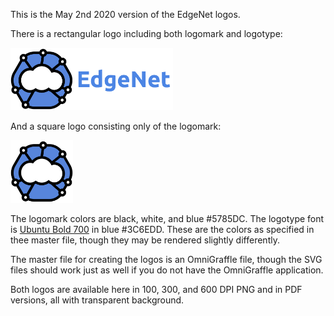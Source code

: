 This is the May 2nd 2020 version of the EdgeNet logos.

There is a rectangular logo including both logomark and logotype:

<img src="edgenet_logo_w_text_100dpi.png" alt="100 DPI logo with text" height="100"/>

And a square logo consisting only of the logomark:

<img src="edgenet_logo_no_text_100dpi.png" alt="100 DPI logo without text" height="100"/>

The logomark colors are black, white, and blue #5785DC. The logotype font is [Ubuntu Bold 700](https://fonts.google.com/specimen/Ubuntu?sidebar.open&selection.family=Ubuntu:wght@700) in blue #3C6EDD. These are the colors as specified in thee master file, though they may be rendered slightly differently.

The master file for creating the logos is an OmniGraffle file, though the SVG files should work just as well if you do not have the OmniGraffle application.

Both logos are available here in 100, 300, and 600 DPI PNG and in PDF versions, all with transparent background.
